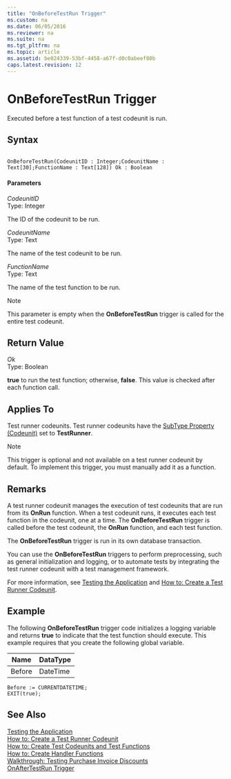 ```yaml
---
title: "OnBeforeTestRun Trigger"
ms.custom: na
ms.date: 06/05/2016
ms.reviewer: na
ms.suite: na
ms.tgt_pltfrm: na
ms.topic: article
ms.assetid: be024339-53bf-4458-a67f-d0c0abeef80b
caps.latest.revision: 12
---
```

# OnBeforeTestRun Trigger
Executed before a test function of a test codeunit is run.  
  
## Syntax  
  
```  
  
OnBeforeTestRun(CodeunitID : Integer;CodeunitName : Text[30];FunctionName : Text[128]) Ok : Boolean  
```  
  
#### Parameters  
 *CodeunitID*  
 Type: Integer  
  
 The ID of the codeunit to be run.  
  
 *CodeunitName*  
 Type: Text  
  
 The name of the test codeunit to be run.  
  
 *FunctionName*  
 Type: Text  
  
 The name of the test function to be run.  
  
> [!NOTE]  
>  This parameter is empty when the **OnBeforeTestRun** trigger is called for the entire test codeunit.  
  
## Return Value  
 *Ok*  
 Type: Boolean  
  
 **true** to run the test function; otherwise, **false**. This value is checked after each function call.  
  
## Applies To  
 Test runner codeunits. Test runner codeunits have the [SubType Property \(Codeunit\)](SubType-Property--Codeunit-.md) set to **TestRunner**.  
  
> [!NOTE]  
>  This trigger is optional and not available on a test runner codeunit by default. To implement this trigger, you must manually add it as a function.  
  
## Remarks  
 A test runner codeunit manages the execution of test codeunits that are run from its **OnRun** function. When a test codeunit runs, it executes each test function in the codeunit, one at a time. The **OnBeforeTestRun** trigger is called before the test codeunit, the **OnRun** function, and each test function.  
  
 The **OnBeforeTestRun** trigger is run in its own database transaction.  
  
 You can use the **OnBeforeTestRun** triggers to perform preprocessing, such as general initialization and logging, or to automate tests by integrating the test runner codeunit with a test management framework.  
  
 For more information, see [Testing the Application](Testing-the-Application.md) and [How to: Create a Test Runner Codeunit](../Topic/How%20to:%20Create%20a%20Test%20Runner%20Codeunit.md).  
  
## Example  
 The following **OnBeforeTestRun** trigger code initializes a logging variable and returns **true** to indicate that the test function should execute. This example requires that you create the following global variable.  
  
|Name|DataType|  
|----------|--------------|  
|Before|DateTime|  
  
```  
Before := CURRENTDATETIME;  
EXIT(true);  
```  
  
## See Also  
 [Testing the Application](Testing-the-Application.md)   
 [How to: Create a Test Runner Codeunit](../Topic/How%20to:%20Create%20a%20Test%20Runner%20Codeunit.md)   
 [How to: Create Test Codeunits and Test Functions](../Topic/How%20to:%20Create%20Test%20Codeunits%20and%20Test%20Functions.md)   
 [How to: Create Handler Functions](../Topic/How%20to:%20Create%20Handler%20Functions.md)   
 [Walkthrough: Testing Purchase Invoice Discounts](../Topic/Walkthrough:%20Testing%20Purchase%20Invoice%20Discounts.md)   
 [OnAfterTestRun Trigger](OnAfterTestRun-Trigger.md)